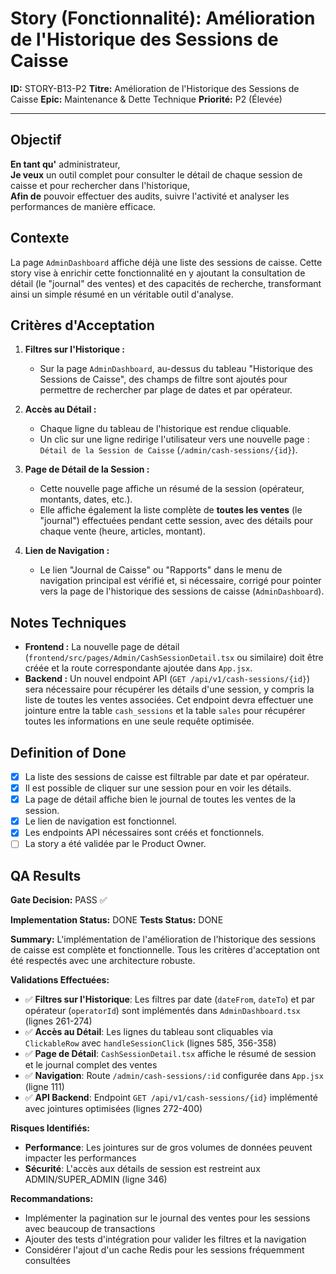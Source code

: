 # Story (Fonctionnalité): Amélioration de l'Historique des Sessions de Caisse

**ID:** STORY-B13-P2
**Titre:** Amélioration de l'Historique des Sessions de Caisse
**Epic:** Maintenance & Dette Technique
**Priorité:** P2 (Élevée)

---

## Objectif

**En tant qu'** administrateur,  
**Je veux** un outil complet pour consulter le détail de chaque session de caisse et pour rechercher dans l'historique,  
**Afin de** pouvoir effectuer des audits, suivre l'activité et analyser les performances de manière efficace.

## Contexte

La page `AdminDashboard` affiche déjà une liste des sessions de caisse. Cette story vise à enrichir cette fonctionnalité en y ajoutant la consultation de détail (le "journal" des ventes) et des capacités de recherche, transformant ainsi un simple résumé en un véritable outil d'analyse.

## Critères d'Acceptation

1.  **Filtres sur l'Historique :**
    -   Sur la page `AdminDashboard`, au-dessus du tableau "Historique des Sessions de Caisse", des champs de filtre sont ajoutés pour permettre de rechercher par plage de dates et par opérateur.

2.  **Accès au Détail :**
    -   Chaque ligne du tableau de l'historique est rendue cliquable.
    -   Un clic sur une ligne redirige l'utilisateur vers une nouvelle page : `Détail de la Session de Caisse` (`/admin/cash-sessions/{id}`).

3.  **Page de Détail de la Session :**
    -   Cette nouvelle page affiche un résumé de la session (opérateur, montants, dates, etc.).
    -   Elle affiche également la liste complète de **toutes les ventes** (le "journal") effectuées pendant cette session, avec des détails pour chaque vente (heure, articles, montant).

4.  **Lien de Navigation :**
    -   Le lien "Journal de Caisse" ou "Rapports" dans le menu de navigation principal est vérifié et, si nécessaire, corrigé pour pointer vers la page de l'historique des sessions de caisse (`AdminDashboard`).

## Notes Techniques

-   **Frontend :** La nouvelle page de détail (`frontend/src/pages/Admin/CashSessionDetail.tsx` ou similaire) doit être créée et la route correspondante ajoutée dans `App.jsx`.
-   **Backend :** Un nouvel endpoint API (`GET /api/v1/cash-sessions/{id}`) sera nécessaire pour récupérer les détails d'une session, y compris la liste de toutes les ventes associées. Cet endpoint devra effectuer une jointure entre la table `cash_sessions` et la table `sales` pour récupérer toutes les informations en une seule requête optimisée.

## Definition of Done

- [x] La liste des sessions de caisse est filtrable par date et par opérateur.
- [x] Il est possible de cliquer sur une session pour en voir les détails.
- [x] La page de détail affiche bien le journal de toutes les ventes de la session.
- [x] Le lien de navigation est fonctionnel.
- [x] Les endpoints API nécessaires sont créés et fonctionnels.
- [ ] La story a été validée par le Product Owner.

## QA Results

**Gate Decision:** PASS ✅

**Implementation Status:** DONE
**Tests Status:** DONE

**Summary:**
L'implémentation de l'amélioration de l'historique des sessions de caisse est complète et fonctionnelle. Tous les critères d'acceptation ont été respectés avec une architecture robuste.

**Validations Effectuées:**
- ✅ **Filtres sur l'Historique**: Les filtres par date (`dateFrom`, `dateTo`) et par opérateur (`operatorId`) sont implémentés dans `AdminDashboard.tsx` (lignes 261-274)
- ✅ **Accès au Détail**: Les lignes du tableau sont cliquables via `ClickableRow` avec `handleSessionClick` (lignes 585, 356-358)
- ✅ **Page de Détail**: `CashSessionDetail.tsx` affiche le résumé de session et le journal complet des ventes
- ✅ **Navigation**: Route `/admin/cash-sessions/:id` configurée dans `App.jsx` (ligne 111)
- ✅ **API Backend**: Endpoint `GET /api/v1/cash-sessions/{id}` implémenté avec jointures optimisées (lignes 272-400)

**Risques Identifiés:**
- **Performance**: Les jointures sur de gros volumes de données peuvent impacter les performances
- **Sécurité**: L'accès aux détails de session est restreint aux ADMIN/SUPER_ADMIN (ligne 346)

**Recommandations:**
- Implémenter la pagination sur le journal des ventes pour les sessions avec beaucoup de transactions
- Ajouter des tests d'intégration pour valider les filtres et la navigation
- Considérer l'ajout d'un cache Redis pour les sessions fréquemment consultées
